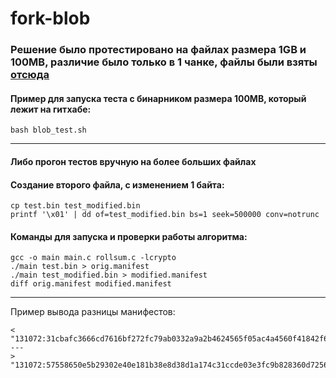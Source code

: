 # fork-blob

### Решение было протестировано на файлах размера 1GB и 100MB, различие было только в 1 чанке, файлы были взяты [отсюда]([/guides/content/editing-an-existing-page](https://ash-speed.hetzner.com/)) 

#### Пример для запуска теста с бинарником размера 100MB, который лежит на гитхабе:

```
bash blob_test.sh
```
---

#### Либо прогон тестов вручную на более больших файлах

#### Создание второго файла, с изменением 1 байта:

```
cp test.bin test_modified.bin
printf '\x01' | dd of=test_modified.bin bs=1 seek=500000 conv=notrunc
```

#### Команды для запуска и проверки работы алгоритма:

```
gcc -o main main.c rollsum.c -lcrypto
./main test.bin > orig.manifest
./main test_modified.bin > modified.manifest
diff orig.manifest modified.manifest
```
---

Пример вывода разницы манифестов:

```
<   "131072:31cbafc3666cd7616bf272fc79ab0332a9a2b4624565f05ac4a4560f41842f67",
---
>   "131072:57558650e5b29302e40e181b38e8d38d1a174c31ccde03e3fc9b828360d72566",
```


